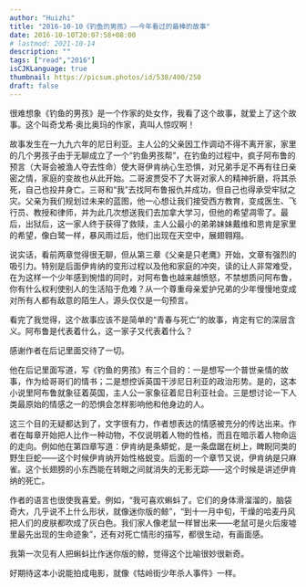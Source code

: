 ```yaml
---
author: "Huizhi"
title: "2016-10-10《钓鱼的男孩》——今年看过的最棒的故事"
date: 2016-10-10T20:07:58+08:00
# lastmod: 2021-10-14
description: ""
tags: ["read","2016"]
isCJKLanguage: true
thumbnail: https://picsum.photos/id/538/400/250
draft: false
---
```



很难想象《钓鱼的男孩》是一个作家的处女作，我看了这个故事，就爱上了这个故事。这个叫奇戈希·奥比奥玛的作家，真叫人惊叹啊！

故事发生在一九九六年的尼日利亚。主人公的父亲因工作调动不得不离开家，家里的几个男孩子由于无聊成立了一个“钓鱼男孩帮”，在钓鱼的过程中，疯子阿布鲁的预言（大哥会被渔人夺去性命）使大哥伊肯纳心生恐惧，对兄弟手足不再有往日亲密之情，家庭的变故也从此开始。二哥波贾受不了大哥对家人的精神折磨，将其杀死，自己也投井身亡。三哥和“我”去找阿布鲁报仇并成功，但自己也得承受牢狱之灾。父亲为我们规划过未来的蓝图，他一心想让我们接受西方教育，变成医生、飞行员、教授和律师，并为此几次想送我们去加拿大学习，但他的希望凋零了。最后，出狱后，这一家人终于获得了救赎，主人公最小的弟弟妹妹戴维和恩肯是家里的希望，像白鹭一样，暴风雨过后，他们出现在天空中，展翅翱翔。

说实话，看前两章觉得很无聊，但从第三章《父亲是只老鹰》开始，文章有强烈的吸引力。特别是后面伊肯纳的变形过程以及他和家庭的冲突，读的让人非常难受，在为这样一个少年感到惋惜的同时，对阿布鲁也越来越愤怒，不禁想质问阿布鲁，你有什么权利使别人的生活陷于危难？从一个尊重母亲爱护兄弟的少年慢慢地变成对所有人都有敌意的陌生人，源头仅仅是一句预言。

看完了我觉得，这个故事应该不是简单的“青春与死亡”的故事，肯定有它的深层含义。阿布鲁是代表着什么，这一家子又代表着什么？

感谢作者在后记里面交待了一切。

他在后记里面写道，写《钓鱼的男孩》有三个目的：一是想写一个普世亲情的故事，作为给哥哥们的情书；二是想控诉英国干涉尼日利亚的政治形势。是的，这本小说里阿布鲁就象征着英国，主人公一家象征着尼日利亚社会。三是想讨论一下人类最原始的情感之一的恐惧会怎样影响他和他身边的人。

这三个目的无疑都达到了，文字很有力，作者想表达的情感被充分的传达出来。作者在每章开始把人比作一种动物，不仅说明着人物的性格，而且在暗示着人物命运的走向。例如他在第四章写道：伊肯纳是条蟒蛇，是一条盘踞在树上，睥睨同类的野生巨蛇——这个时候伊肯纳开始性格蜕变。后面的一个章节又说，伊肯纳是只麻雀。这个长翅膀的小东西能在转眼之间就消失的无影无踪——这个时候是讲述伊肯纳的死亡。

作者的语言也很使我喜爱。例如，“我可喜欢蝌蚪了。它们的身体滑溜溜的，脑袋奇大，几乎说不上什么形状，就像迷你版的鲸”，“到十一月中旬，干燥的哈麦丹风把人们的皮肤都吹成了灰白色。我们家人像老鼠一样冒出来——老鼠可是火后废墟里最先出现的生命迹象”，还有对死亡情形的描写，都很生动，有画面感。

我第一次见有人把蝌蚪比作迷你版的鲸，觉得这个比喻很妙很新奇。

好期待这本小说能拍成电影，就像《牯岭街少年杀人事件》一样。